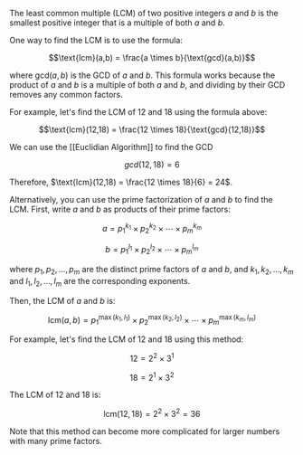 The least common multiple (LCM) of two positive integers $a$ and $b$ is the smallest positive integer that is a multiple of both $a$ and $b$. 

One way to find the LCM is to use the formula:

$$\text{lcm}(a,b) = \frac{a \times b}{\text{gcd}(a,b)}$$

where $\text{gcd}(a,b)$ is the GCD of $a$ and $b$. This formula works because the product of $a$ and $b$ is a multiple of both $a$ and $b$, and dividing by their GCD removes any common factors.

For example, let's find the LCM of 12 and 18 using the formula above:

$$\text{lcm}(12,18) = \frac{12 \times 18}{\text{gcd}(12,18)}$$

We can use the [[Euclidian Algorithm]] to find the GCD

$$gcd(12, 18) = 6$$

Therefore, $\text{lcm}(12,18) = \frac{12 \times 18}{6} = 24$.

Alternatively, you can use the prime factorization of $a$ and $b$ to find the LCM. First, write $a$ and $b$ as products of their prime factors:

$$a = p_1^{k_1} \times p_2^{k_2} \times \cdots \times p_m^{k_m}$$

$$b = p_1^{l_1} \times p_2^{l_2} \times \cdots \times p_m^{l_m}$$

where $p_1, p_2, \dots, p_m$ are the distinct prime factors of $a$ and $b$, and $k_1, k_2, \dots, k_m$ and $l_1, l_2, \dots, l_m$ are the corresponding exponents.

Then, the LCM of $a$ and $b$ is:

$$\text{lcm}(a,b) = p_1^{\max(k_1,l_1)} \times p_2^{\max(k_2,l_2)} \times \cdots \times p_m^{\max(k_m,l_m)}$$

For example, let's find the LCM of 12 and 18 using this method:

$$12 = 2^2 \times 3^1$$

$$18 = 2^1 \times 3^2$$

The LCM of 12 and 18 is:

$$\text{lcm}(12,18) = 2^2 \times 3^2 = 36$$

Note that this method can become more complicated for larger numbers with many prime factors.